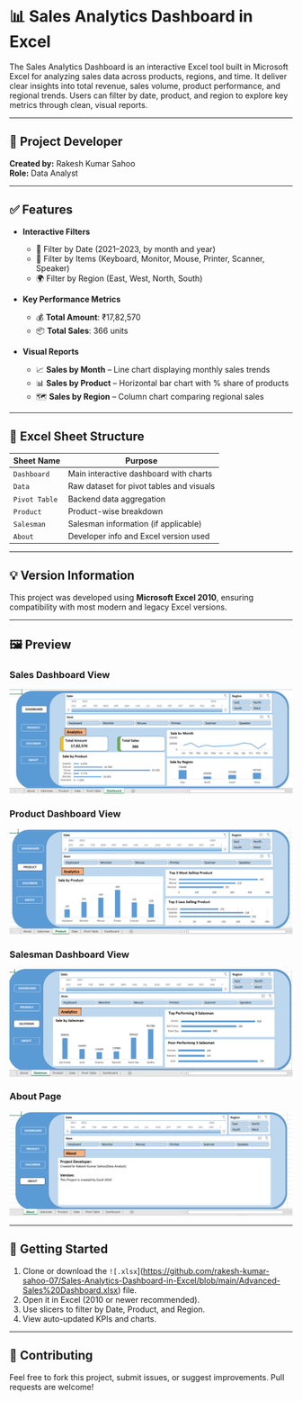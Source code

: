 # 📊 Sales Analytics Dashboard in Excel
The Sales Analytics Dashboard is an interactive Excel tool built in Microsoft Excel for analyzing sales data across products, regions, and time. It deliver clear insights into total revenue, sales volume, product performance, and regional trends. Users can filter by date, product, and region to explore key metrics through clean, visual reports.

---

## 🔧 Project Developer

**Created by:** Rakesh Kumar Sahoo  
**Role:** Data Analyst

---

## ✅ Features

- **Interactive Filters**
  - 📅 Filter by Date (2021–2023, by month and year)
  - 🛒 Filter by Items (Keyboard, Monitor, Mouse, Printer, Scanner, Speaker)
  - 🌍 Filter by Region (East, West, North, South)

- **Key Performance Metrics**
  - 💰 **Total Amount**: ₹17,82,570
  - 📦 **Total Sales**: 366 units

- **Visual Reports**
  - 📈 **Sales by Month** – Line chart displaying monthly sales trends
  - 📊 **Sales by Product** – Horizontal bar chart with % share of products
  - 🗺️ **Sales by Region** – Column chart comparing regional sales

---

## 📁 Excel Sheet Structure

| Sheet Name     | Purpose                                     |
|----------------|---------------------------------------------|
| `Dashboard`     | Main interactive dashboard with charts      |
| `Data`          | Raw dataset for pivot tables and visuals    |
| `Pivot Table`   | Backend data aggregation                   |
| `Product`       | Product-wise breakdown                     |
| `Salesman`      | Salesman information (if applicable)       |
| `About`         | Developer info and Excel version used      |

---

## 💡 Version Information

This project was developed using **Microsoft Excel 2010**, ensuring compatibility with most modern and legacy Excel versions.

---

## 🖼️ Preview

### Sales Dashboard View

![Sales Dashboard Preview](https://github.com/rakesh-kumar-sahoo-07/Sales-Analytics-Dashboard-in-Excel/blob/main/Sales%20Dashboard.png)

### Product Dashboard View

![Product Dashboard Preview](https://github.com/rakesh-kumar-sahoo-07/Sales-Analytics-Dashboard-in-Excel/blob/main/Product%20Dashboard.png)

### Salesman Dashboard View

![Salesman Dashboard Preview](https://github.com/rakesh-kumar-sahoo-07/Sales-Analytics-Dashboard-in-Excel/blob/main/Salesman%20Dashboard.png)

### About Page

![About Page Preview](https://github.com/rakesh-kumar-sahoo-07/Sales-Analytics-Dashboard-in-Excel/blob/main/About%20Page.png)

---

## 🚀 Getting Started

1. Clone or download the `![.xlsx`](https://github.com/rakesh-kumar-sahoo-07/Sales-Analytics-Dashboard-in-Excel/blob/main/Advanced-Sales%20Dashboard.xlsx) file.
2. Open it in Excel (2010 or newer recommended).
3. Use slicers to filter by Date, Product, and Region.
4. View auto-updated KPIs and charts.

---

## 🤝 Contributing

Feel free to fork this project, submit issues, or suggest improvements. Pull requests are welcome!
